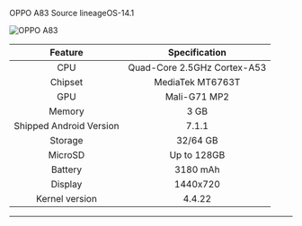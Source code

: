 OPPO A83 Source lineageOS-14.1

![OPPO A83](https://xuhaichao-1253369066.cos.ap-chengdu.myqcloud.com/OPPO-A83.png "OPPO A83")

| Feature                 | Specification                     |
|:-----------------------:|:---------------------------------:|
| CPU                     | Quad-Core 2.5GHz Cortex-A53       |
| Chipset                 | MediaTek MT6763T                  |
| GPU                     | Mali-G71 MP2                      |
| Memory                  | 3 GB                              |
| Shipped Android Version | 7.1.1                             |
| Storage                 | 32/64 GB                          |
| MicroSD                 | Up to 128GB                       |
| Battery                 | 3180 mAh                          |
| Display                 | 1440x720                          |
| Kernel version          | 4.4.22                            |
---------------------------------------------------------------
